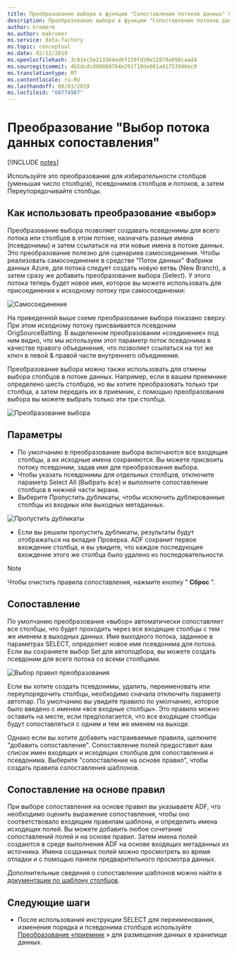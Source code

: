 ```yaml
---
title: Преобразование выбора в функции "Сопоставление потоков данных" Фабрики данных Azure
description: Преобразование выбора в функции "Сопоставление потоков данных" Фабрики данных Azure
author: kromerm
ms.author: makromer
ms.service: data-factory
ms.topic: conceptual
ms.date: 02/12/2019
ms.openlocfilehash: 3c81ec5e213364ed6f159fd20e12879a098caad4
ms.sourcegitcommit: 4b5dcdcd80860764e291f18de081a41753946ec9
ms.translationtype: MT
ms.contentlocale: ru-RU
ms.lasthandoff: 08/03/2019
ms.locfileid: "68774987"
---
```

# <a name="mapping-data-flow-select-transformation"></a>Преобразование "Выбор потока данных сопоставления"
[!INCLUDE [notes](../../includes/data-factory-data-flow-preview.md)]

Используйте это преобразование для избирательности столбцов (уменьшая число столбцов), псевдонимов столбцов и потоков, а затем Переупорядочивайте столбцы.

## <a name="how-to-use-select-transformation"></a>Как использовать преобразование «выбор»
Преобразование выбора позволяет создавать псевдонимы для всего потока или столбцов в этом потоке, назначать разные имена (псевдонимы) и затем ссылаться на эти новые имена в потоке данных. Это преобразование полезно для сценариев самосоединения. Чтобы реализовать самосоединение в средстве "Поток данных" Фабрики данных Azure, для потока следует создать новую ветвь (New Branch), а затем сразу же добавить преобразование выбора (Select). У этого потока теперь будет новое имя, которое вы можете использовать для присоединения к исходному потоку при самосоединении:

![Самосоединение](media/data-flow/selfjoin.png "Self-join")

На приведенной выше схеме преобразование выбора показано сверху. При этом исходному потоку присваивается псевдоним OrigSourceBatting. В выделенном преобразовании «соединение» под ним видно, что мы используем этот параметр поток псевдонима в качестве правого объединения, что позволяет ссылаться на тот же ключ в левой & правой части внутреннего объединения.

Преобразование выбора можно также использовать для отмены выбора столбцов в потоке данных. Например, если в вашем приемнике определено шесть столбцов, но вы хотите преобразовать только три столбца, а затем передать их в приемник, с помощью преобразования выбора вы можете выбрать только эти три столбца.

![Преобразование выбора](media/data-flow/newselect1.png "Select Alias")

## <a name="options"></a>Параметры
* По умолчанию в преобразование выбора включаются все входящие столбцы, а их исходные имена сохраняются. Вы можете присвоить потоку псевдоним, задав имя для преобразования выбора.
* Чтобы указать псевдонимы для отдельных столбцов, отключите параметр Select All (Выбрать все) и выполните сопоставление столбцов в нижней части экрана.
* Выберите Пропустить дубликаты, чтобы исключить дублированные столбцы из входных или выходных метаданных.

![Пропустить дубликаты](media/data-flow/select-skip-dup.png "Пропустить дубликаты")

* Если вы решили пропустить дубликаты, результаты будут отображаться на вкладке Проверка. ADF сохранит первое вхождение столбца, и вы увидите, что каждое последующее вхождение этого же столбца было удалено из последовательности.

> [!NOTE]
> Чтобы очистить правила сопоставления, нажмите кнопку " **Сброс** ".

## <a name="mapping"></a>Сопоставление
По умолчанию преобразование «выбор» автоматически сопоставляет все столбцы, что будет проходить через все входящие столбцы с тем же именем в выходных данных. Имя выходного потока, заданное в параметрах SELECT, определяет новое имя псевдонима для потока. Если вы сохраняете выбор Set для автоподбора, вы можете создать псевдоним для всего потока со всеми столбцами.

![Выбор правил преобразования](media/data-flow/rule2.png "Сопоставление на основе правил")

Если вы хотите создать псевдонимы, удалить, переименовать или переупорядочить столбцы, необходимо сначала отключить параметр автоmap. По умолчанию вы увидите правило по умолчанию, которое было введено с именем «все входные столбцы». Это правило можно оставить на месте, если предполагается, что все входящие столбцы будут сопоставляться с одним и тем же именем на выходе.

Однако если вы хотите добавить настраиваемые правила, щелкните "добавить сопоставление". Сопоставление полей предоставит вам список имен входящих и исходящих столбцов для сопоставления и псевдонима. Выберите "сопоставление на основе правил", чтобы создать правила сопоставления шаблонов.

## <a name="rule-based-mapping"></a>Сопоставление на основе правил
При выборе сопоставления на основе правил вы указываете ADF, что необходимо оценить выражение сопоставления, чтобы оно соответствовало входящим правилам шаблона, и определить имена исходящих полей. Вы можете добавить любое сочетание сопоставлений полей и на основе правил. Затем имена полей создаются в среде выполнения ADF на основе входящих метаданных из источника. Имена созданных полей можно просмотреть во время отладки и с помощью панели предварительного просмотра данных.

Дополнительные сведения о сопоставлении шаблонов можно найти в [документации по шаблону столбцов](concepts-data-flow-column-pattern.md).

## <a name="next-steps"></a>Следующие шаги
* После использования инструкции SELECT для переименования, изменения порядка и псевдонима столбцов используйте [Преобразование «приемник](data-flow-sink.md) » для размещения данных в хранилище данных.
